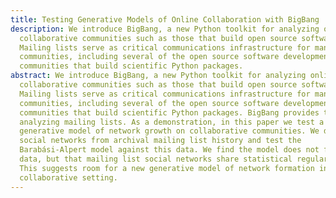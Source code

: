 ```yaml
---
title: Testing Generative Models of Online Collaboration with BigBang
description: We introduce BigBang, a new Python toolkit for analyzing online
  collaborative communities such as those that build open source software.
  Mailing lists serve as critical communications infrastructure for many
  communities, including several of the open source software development
  communities that build scientific Python packages.
abstract: We introduce BigBang, a new Python toolkit for analyzing online
  collaborative communities such as those that build open source software.
  Mailing lists serve as critical communications infrastructure for many
  communities, including several of the open source software development
  communities that build scientific Python packages. BigBang provides tools for
  analyzing mailing lists. As a demonstration, in this paper we test a
  generative model of network growth on collaborative communities. We derive
  social networks from archival mailing list history and test the
  Barabási-Alpert model against this data. We find the model does not fit the
  data, but that mailing list social networks share statistical regularities.
  This suggests room for a new generative model of network formation in the open
  collaborative setting.
---
```



